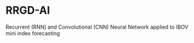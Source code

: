 # RRGD-AI
Recurrent (RNN) and Convolutional (CNN) Neural Network applied to IBOV mini index forecasting
